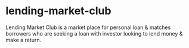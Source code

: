 # lending-market-club
Lending Market Club is a market place for personal loan &amp; matches borrowers who are seeking a loan with investor looking to lend money &amp; make a return.
